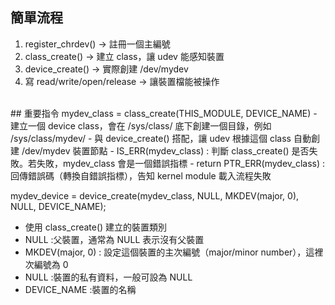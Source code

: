 ## 簡單流程
 1. register_chrdev() → 註冊一個主編號
 2. class_create() → 建立 class，讓 udev 能感知裝置
 3. device_create() → 實際創建 /dev/mydev
 4. 寫 read/write/open/release → 讓裝置檔能被操作
<br>
## 重要指令  
mydev_class = class_create(THIS_MODULE, DEVICE_NAME)  
  - 建立一個 device class，會在 /sys/class/ 底下創建一個目錄，例如 /sys/class/mydev/ 
  - 與 device_create() 搭配，讓 udev 根據這個 class 自動創建 /dev/mydev 裝置節點
  - IS_ERR(mydev_class) :	判斷 class_create() 是否失敗。若失敗，mydev_class 會是一個錯誤指標
  - return PTR_ERR(mydev_class) :回傳錯誤碼（轉換自錯誤指標），告知 kernel module 載入流程失敗

mydev_device = device_create(mydev_class, NULL, MKDEV(major, 0), NULL, DEVICE_NAME);
  - 使用 class_create() 建立的裝置類別
  - NULL :父裝置，通常為 NULL 表示沒有父裝置
  - MKDEV(major, 0) :	設定這個裝置的主次編號（major/minor number），這裡次編號為 0
  - NULL :裝置的私有資料，一般可設為 NULL
  - DEVICE_NAME :裝置的名稱
